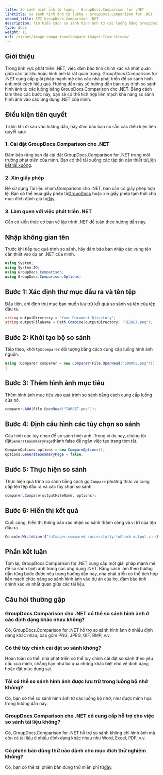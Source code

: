 ```yaml
---
title: So sánh hình ảnh từ luồng - GroupDocs.Comparison for .NET
linktitle: So sánh hình ảnh từ luồng - GroupDocs.Comparison for .NET
second_title: API GroupDocs.Comparison .NET
description: Tìm hiểu cách so sánh hình ảnh từ các luồng bằng GroupDocs.Comparison cho .NET. Hướng dẫn từng bước để tích hợp liền mạch vào các ứng dụng .NET.
type: docs
weight: 11
url: /vi/net/image-comparison/compare-images-from-stream/
---
```

## Giới thiệu
Trong lĩnh vực phát triển .NET, việc đảm bảo tính chính xác và nhất quán giữa các tài liệu hoặc hình ảnh là rất quan trọng. GroupDocs.Comparison for .NET cung cấp giải pháp mạnh mẽ cho các nhà phát triển để so sánh hình ảnh một cách hiệu quả. Hướng dẫn này sẽ hướng dẫn bạn quy trình so sánh hình ảnh từ các luồng bằng GroupDocs.Comparison cho .NET. Bằng cách làm theo các bước này, bạn sẽ có thể tích hợp liền mạch khả năng so sánh hình ảnh vào các ứng dụng .NET của mình.
## Điều kiện tiên quyết
Trước khi đi sâu vào hướng dẫn, hãy đảm bảo bạn có sẵn các điều kiện tiên quyết sau:
### 1. Cài đặt GroupDocs.Comparison cho .NET
Đảm bảo rằng bạn đã cài đặt GroupDocs.Comparison for .NET trong môi trường phát triển của mình. Bạn có thể tải xuống các tập tin cần thiết từ[Liên kết tải xuống](https://releases.groupdocs.com/comparison/net/).
### 2. Xin giấy phép
 Để sử dụng Tài liệu nhóm.Comparison cho .NET, bạn cần có giấy phép hợp lệ. Bạn có thể mua giấy phép từ[GroupDocs](https://purchase.groupdocs.com/buy) hoặc xin giấy phép tạm thời cho mục đích đánh giá từ[đây](https://purchase.groupdocs.com/temporary-license/).
### 3. Làm quen với việc phát triển .NET
Cần có kiến thức cơ bản về lập trình .NET để tuân theo hướng dẫn này.

## Nhập không gian tên
Trước khi tiếp tục quá trình so sánh, hãy đảm bảo bạn nhập các vùng tên cần thiết vào dự án .NET của mình. 
```csharp
using System;
using System.IO;
using GroupDocs.Comparison;
using GroupDocs.Comparison.Options;
```
## Bước 1: Xác định thư mục đầu ra và tên tệp
Đầu tiên, chỉ định thư mục bạn muốn lưu trữ kết quả so sánh và tên của tệp đầu ra.
```csharp
string outputDirectory = "Your Document Directory";
string outputFileName = Path.Combine(outputDirectory, "RESULT.png");
```
## Bước 2: Khởi tạo bộ so sánh
 Tiếp theo, khởi tạo`Comparer` đối tượng bằng cách cung cấp luồng hình ảnh nguồn.
```csharp
using (Comparer comparer = new Comparer(File.OpenRead("SOURCE.png")))
{
```
## Bước 3: Thêm hình ảnh mục tiêu
Thêm hình ảnh mục tiêu vào quá trình so sánh bằng cách cung cấp luồng của nó.
```csharp
comparer.Add(File.OpenRead("TARGET.png"));
```
## Bước 4: Định cấu hình các tùy chọn so sánh
 Cấu hình các tùy chọn để so sánh hình ảnh. Trong ví dụ này, chúng tôi đặt`GenerateSummaryPage`thành false để ngăn việc tạo trang tóm tắt.
```csharp
CompareOptions options = new CompareOptions();
options.GenerateSummaryPage = false;
```
## Bước 5: Thực hiện so sánh
 Thực hiện quá trình so sánh bằng cách gọi`Compare` phương thức và cung cấp tên tệp đầu ra và các tùy chọn so sánh.
```csharp
comparer.Compare(outputFileName, options);
```
## Bước 6: Hiển thị kết quả
Cuối cùng, hiển thị thông báo xác nhận so sánh thành công và vị trí của tệp đầu ra.
```csharp
Console.WriteLine($"\nImages compared successfully.\nCheck output in {Directory.GetCurrentDirectory()}.");
```

## Phần kết luận
Tóm lại, GroupDocs.Comparison for .NET cung cấp một giải pháp mạnh mẽ để so sánh hình ảnh trong các ứng dụng .NET. Bằng cách làm theo hướng dẫn từng bước được nêu trong hướng dẫn này, nhà phát triển có thể tích hợp liền mạch chức năng so sánh hình ảnh vào dự án của họ, đảm bảo tính chính xác và nhất quán giữa các tài liệu.
## Câu hỏi thường gặp
### GroupDocs.Comparison cho .NET có thể so sánh hình ảnh ở các định dạng khác nhau không?
Có, GroupDocs.Comparison for .NET hỗ trợ so sánh hình ảnh ở nhiều định dạng khác nhau, bao gồm PNG, JPEG, GIF, BMP, v.v.
### Có thể tùy chỉnh cài đặt so sánh không?
Hoàn toàn có thể, nhà phát triển có thể tùy chỉnh cài đặt so sánh theo yêu cầu của mình, chẳng hạn như bỏ qua những khác biệt nhỏ về định dạng hoặc đặt mức dung sai.
### Tôi có thể so sánh hình ảnh được lưu trữ trong luồng bộ nhớ không?
Có, bạn có thể so sánh hình ảnh từ các luồng bộ nhớ, như được minh họa trong hướng dẫn này.
### GroupDocs.Comparison cho .NET có cung cấp hỗ trợ cho việc so sánh tài liệu không?
Có, GroupDocs.Comparison for .NET hỗ trợ so sánh không chỉ hình ảnh mà còn cả tài liệu ở nhiều định dạng khác nhau như Word, Excel, PDF, v.v.
### Có phiên bản dùng thử nào dành cho mục đích thử nghiệm không?
 Có, bạn có thể tải phiên bản dùng thử miễn phí từ[đây](https://releases.groupdocs.com/).